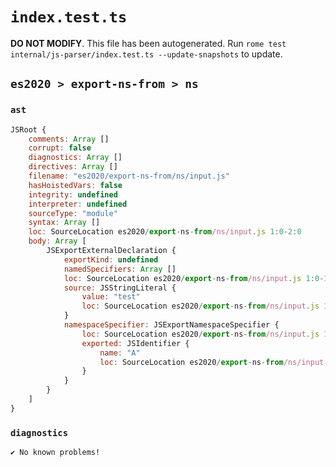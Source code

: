 # `index.test.ts`

**DO NOT MODIFY**. This file has been autogenerated. Run `rome test internal/js-parser/index.test.ts --update-snapshots` to update.

## `es2020 > export-ns-from > ns`

### `ast`

```javascript
JSRoot {
	comments: Array []
	corrupt: false
	diagnostics: Array []
	directives: Array []
	filename: "es2020/export-ns-from/ns/input.js"
	hasHoistedVars: false
	integrity: undefined
	interpreter: undefined
	sourceType: "module"
	syntax: Array []
	loc: SourceLocation es2020/export-ns-from/ns/input.js 1:0-2:0
	body: Array [
		JSExportExternalDeclaration {
			exportKind: undefined
			namedSpecifiers: Array []
			loc: SourceLocation es2020/export-ns-from/ns/input.js 1:0-1:26
			source: JSStringLiteral {
				value: "test"
				loc: SourceLocation es2020/export-ns-from/ns/input.js 1:19-1:25
			}
			namespaceSpecifier: JSExportNamespaceSpecifier {
				loc: SourceLocation es2020/export-ns-from/ns/input.js 1:7-1:13
				exported: JSIdentifier {
					name: "A"
					loc: SourceLocation es2020/export-ns-from/ns/input.js 1:12-1:13 (A)
				}
			}
		}
	]
}
```

### `diagnostics`

```
✔ No known problems!

```
